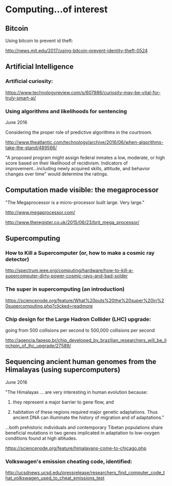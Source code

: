 # Computing...of interest

## Bitcoin

Using bitcoin to prevent id theft:

http://news.mit.edu/2017/using-bitcoin-prevent-identity-theft-0524


## Artificial Intelligence

### Artificial curiosity:

https://www.technologyreview.com/s/607886/curiosity-may-be-vital-for-truly-smart-ai/
    
### Using algorithms and likelihoods for sentencing

June 2016

Considering the proper role of predictive algorithms in the courtroom.

http://www.theatlantic.com/technology/archive/2016/06/when-algorithms-take-the-stand/489566/

"A proposed program might assign federal inmates a low, moderate, or high score based on their likelihood of recidivism. Indicators of improvement...including newly acquired skills, attitude, and behavior changes over time" would determine the ratings.    

## Computation made visible: the megaprocessor

"The Megaprocessor is a micro-processor built large. Very large."

http://www.megaprocessor.com/
    
http://www.theregister.co.uk/2015/06/23/brit_mega_processor/
    
## Supercomputing 

### How to Kill a Supercomputer (or, how to make a cosmic ray detector)

http://spectrum.ieee.org/computing/hardware/how-to-kill-a-supercomputer-dirty-power-cosmic-rays-and-bad-solder

### The super in supercomputing (an introduction)

https://sciencenode.org/feature/What%20puts%20the%20super%20in%20supercomputing.php?clicked=readmore

### Chip design for the Large Hadron Collider (LHC) upgrade:

going from 500 collisions per second to 500,000 collisions per second

http://agencia.fapesp.br/chip_developed_by_brazilian_researchers_will_be_linchpin_of_lhc_upgrade/27589/

## Sequencing ancient human genomes from the Himalayas (using supercomputers)

June 2016

"The Himalayas ... are very interesting in human evolution because:

1) they represent a major barrier to gene flow, and

2) habitation of these regions required major genetic adaptations. Thus ancient DNA can illuminate the history of migration and of adaptations."

...both prehistoric individuals and contemporary Tibetan populations share beneficial mutations in two genes implicated in adaptation to low-oxygen conditions found at high altitudes.

https://sciencenode.org/feature/himalayans-come-to-chicago.php
    
### Volkswagen's emission cheating code, identified:

http://ucsdnews.ucsd.edu/pressrelease/researchers_find_computer_code_that_volkswagen_used_to_cheat_emissions_test    
